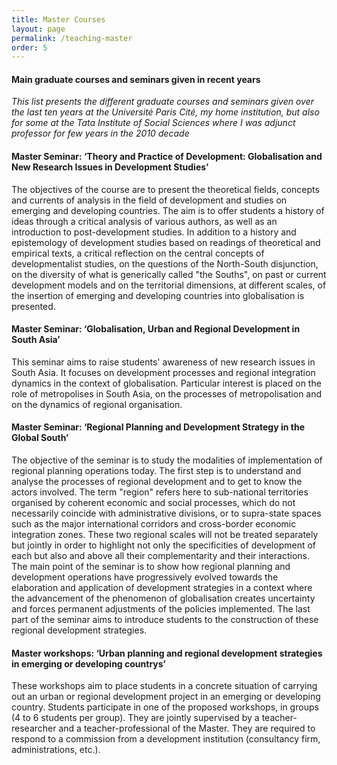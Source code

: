 ```yaml
---
title: Master Courses
layout: page
permalink: /teaching-master
order: 5
---
```


#### Main graduate courses and seminars given in recent years

*This list presents the different graduate courses and seminars given over the last ten years at the Université Paris Cité, my home institution, but also for some at the Tata Institute of Social Sciences where I was adjunct professor for few years in the 2010 decade*

#### Master Seminar: ‘Theory and Practice of Development: Globalisation and New Research Issues in Development Studies’

The objectives of the course are to present the theoretical fields, concepts and currents of analysis in the field of development and studies on emerging and developing countries. The aim is to offer students a history of ideas through a critical analysis of various authors, as well as an introduction to post-development studies. In addition to a history and epistemology of development studies based on readings of theoretical and empirical texts, a critical reflection on the central concepts of developmentalist studies, on the questions of the North-South disjunction, on the diversity of what is generically called "the Souths", on past or current development models and on the territorial dimensions, at different scales, of the insertion of emerging and developing countries into globalisation is presented. 

#### Master Seminar: ‘Globalisation, Urban and Regional Development in South Asia’ 

This seminar aims to raise students' awareness of new research issues in South Asia. It focuses on development processes and regional integration dynamics in the context of globalisation. Particular interest is placed on the role of metropolises in South Asia, on the processes of metropolisation and on the dynamics of regional organisation.

#### Master Seminar: ‘Regional Planning and Development Strategy in the Global South’

The objective of the seminar is to study the modalities of implementation of regional planning operations today. The first step is to understand and analyse the processes of regional development and to get to know the actors involved. The term "region" refers here to sub-national territories organised by coherent economic and social processes, which do not necessarily coincide with administrative divisions, or to supra-state spaces such as the major international corridors and cross-border economic integration zones. These two regional scales will not be treated separately but jointly in order to highlight not only the specificities of development of each but also and above all their complementarity and their interactions. The main point of the seminar is to show how regional planning and development operations have progressively evolved towards the elaboration and application of development strategies in a context where the advancement of the phenomenon of globalisation creates uncertainty and forces permanent adjustments of the policies implemented. The last part of the seminar aims to introduce students to the construction of these regional development strategies.

#### Master workshops: ‘Urban planning and regional development strategies in emerging or developing countrys’

These workshops aim to place students in a concrete situation of carrying out an urban or regional development project in an emerging or developing country. Students participate in one of the proposed workshops, in groups (4 to 6 students per group). They are jointly supervised by a teacher-researcher and a teacher-professional of the Master. They are required to respond to a commission from a development institution (consultancy firm, administrations, etc.).



